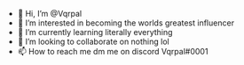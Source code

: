 - 👋 Hi, I’m @Vqrpal
- 👀 I’m interested in becoming the worlds greatest influencer
- 🌱 I’m currently learning literally everything
- 💞️ I’m looking to collaborate on nothing lol
- 📫 How to reach me dm me on discord Vqrpal#0001

<!---
Vqrpal/Vqrpal is a ✨ special ✨ repository because its `README.md` (this file) appears on your GitHub profile.
You can click the Preview link to take a look at your changes.
--->

